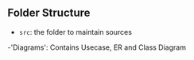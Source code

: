 ## Folder Structure

- `src`: the folder to maintain sources

-'Diagrams': Contains Usecase, ER and Class Diagram